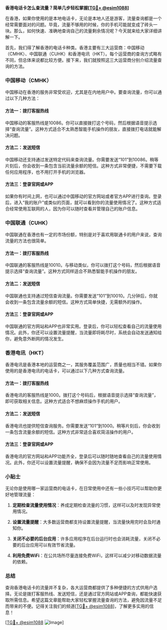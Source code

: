 **香港电话卡怎么查流量？简单几步轻松掌握[[TG💪+ @esim1088](https://t.me/s/esim1088)]**

在香港，如果你使用的是本地电话卡，无论是本地人还是游客，流量查询都是一个经常需要面对的问题。毕竟，流量不够用的时候，你的手机可能就变成了砖头一块。那么，如何快速、准确地查询自己的流量剩余情况呢？今天就来给大家详细讲解一下。

首先，我们得了解香港的电话卡种类。香港主要有三大运营商：中国移动（CMHK）、中国联通（CUHK）和香港电讯（HKT）。每个运营商的查询方式略有不同，但总体来说都比较方便。接下来，我们就按照这三大运营商分别介绍流量查询的方法。

### 中国移动（CMHK）

中国移动在香港的服务非常受欢迎，尤其是在内地用户中。要查询流量，你可以通过以下几种方法：

#### 方法一：拨打客服热线
中国移动的客服热线是10086。你可以直接拨打这个号码，然后根据语音提示选择“查询流量”。这种方式适合不太熟悉智能手机操作的朋友，直接拨打电话就能解决问题。

#### 方法二：发送短信
中国移动还支持通过发送特定代码来查询流量。你需要发送“101”到10086。稍等片刻后，你会收到一条包含当前流量余额的短信。这种方式非常便捷，不需要下载任何应用程序，也不用打开手机的浏览器。

#### 方法三：登录官网或APP
如果你有时间上网，也可以通过中国移动的官方网站或者官方APP进行查询。登录后，进入“我的账户”或类似的页面，就可以看到你的流量使用情况了。这种方式适合经常使用互联网的人，因为你可以随时查看并管理自己的账户信息。

### 中国联通（CUHK）

中国联通在香港也有一定的市场份额，特别是对于喜欢用联通卡的用户来说，查询流量的方法也很简单。

#### 方法一：拨打客服热线
中国联通的客服热线是10010。与移动类似，你可以拨打这个号码，然后根据语音提示选择“查询流量”。这种方式同样适合不熟悉智能手机操作的朋友。

#### 方法二：发送短信
中国联通也支持通过短信查询流量。你需要发送“101”到10010。几分钟后，你就会收到一条包含流量余额的短信。这种方式简单快捷，无需额外的操作。

#### 方法三：登录官网或APP
中国联通的官方网站和APP也非常实用。登录后，你可以轻松查看自己的流量使用情况。此外，你还可以设置流量提醒，当流量即将耗尽时，系统会自动发送通知给你，避免意外断网的情况发生。

### 香港电讯（HKT）

香港电讯是香港本地的运营商之一，其服务覆盖范围广，质量也相当不错。如果你使用的是香港电讯的电话卡，可以通过以下几种方式查询流量。

#### 方法一：拨打客服热线
香港电讯的客服热线是1000。拨打这个号码后，根据语音提示选择“查询流量”，即可获取相关信息。这种方式适合不想麻烦操作手机的用户。

#### 方法二：发送短信
香港电讯也提供短信查询服务。你需要发送“101”到1000。稍等片刻后，你会收到一条包含流量余额的短信。这种方式非常适合喜欢简洁操作的用户。

#### 方法三：登录官网或APP
香港电讯的官方网站和APP功能齐全，登录后可以随时随地查看自己的流量使用情况。此外，你还可以设置流量提醒，确保不会因为流量不足而影响正常使用。

### 小贴士

无论你是使用哪一家运营商的电话卡，在日常使用中还有一些小技巧可以帮助你更好地管理流量：

1. **定期检查流量使用情况**：养成定期检查流量的习惯，这样可以及时发现异常使用情况。
   
2. **设置流量提醒**：大多数运营商都支持设置流量提醒，当流量快用完时会及时通知你。

3. **关闭不必要的后台应用**：许多应用程序在后台运行时也会消耗流量，关闭不必要的后台应用可以有效节省流量。

4. **利用免费WiFi**：在公共场所尽量连接免费WiFi，这样可以减少对移动数据流量的依赖。

### 总结

查询香港电话卡的流量并不复杂，各大运营商都提供了多种便捷的方式供用户选择。无论是拨打客服热线、发送短信，还是通过官方网站或APP查询，都能快速获取所需信息。希望这篇文章能帮助大家轻松掌握流量查询的方法，避免因流量不足而带来的不便。记得关注我们的频道[[TG💪+ @esim1088](https://t.me/s/esim1088)]，了解更多实用的信息！

[[TG💪+ @esim1088](https://t.me/s/esim1088) ![Image](https://i.postimg.cc/4NQfJmqS/Snipaste-2025-05-13-00-14-12.png)]